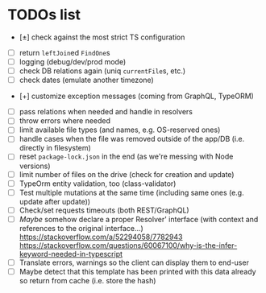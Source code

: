 # TODOs list

 - [±] check against the most strict TS configuration
 - [ ] return `leftJoin`ed `FindOne`s
 - [ ] logging (debug/dev/prod mode)
 - [ ] check DB relations again (uniq `currentFile`s, etc.)
 - [ ] check dates (emulate another timezone)
 - [+] customize exception messages (coming from GraphQL, TypeORM)
 - [ ] pass relations when needed and handle in resolvers
 - [ ] throw errors where needed
 - [ ] limit available file types (and names, e.g. OS-reserved ones)
 - [ ] handle cases when the file was removed outside of the app/DB (i.e. directly in filesystem)
 - [ ] reset `package-lock.json` in the end (as we're messing with Node versions)
 - [ ] limit number of files on the drive (check for creation and update)
 - [ ] TypeOrm entity validation, too (class-validator)
 - [ ] Test multiple mutations at the same time (including same ones (e.g. update after update))
 - [ ] Check/set requests timeouts (both REST/GraphQL)
 - [ ] *Maybe* somehow declare a proper Resolver' interface (with context and references to the original interface...)
       https://stackoverflow.com/a/52294058/7782943
       https://stackoverflow.com/questions/60067100/why-is-the-infer-keyword-needed-in-typescript
 - [ ] Translate errors, warnings so the client can display them to end-user
 - [ ] Maybe detect that this template has been printed with this data already so return from cache (i.e. store the hash)
